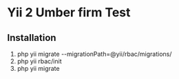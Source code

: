 Yii 2 Umber firm Test
=====================

Installation
------------

1. php yii migrate --migrationPath=@yii/rbac/migrations/
2. php yii rbac/init
3. php yii migrate